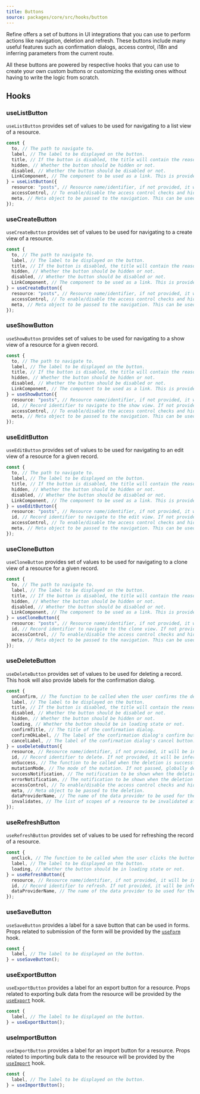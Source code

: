 ```yaml
---
title: Buttons
source: packages/core/src/hooks/button
---
```


Refine offers a set of buttons in UI integrations that you can use to perform actions like navigation, deletion and refresh. These buttons include many useful features such as confirmation dialogs, access control, i18n and inferring parameters from the current route.

All these buttons are powered by respective hooks that you can use to create your own custom buttons or customizing the existing ones without having to write the logic from scratch.

## Hooks

### useListButton

`useListButton` provides set of values to be used for navigating to a list view of a resource.

```ts
const {
  to, // The path to navigate to.
  label, // The label to be displayed on the button.
  title, // If the button is disabled, the title will contain the reason for the button being disabled.
  hidden, // Whether the button should be hidden or not.
  disabled, // Whether the button should be disabled or not.
  LinkComponent, // The component to be used as a link. This is provided by the router provider from `<Refine />`.
} = useListButton({
  resource: "posts", // Resource name/identifier, if not provided, it will be inferred from the current route.
  accessControl, // To enable/disable the access control checks and hide/disable the button based on the permissions.
  meta, // Meta object to be passed to the navigation. This can be used to pass additional parameters to the route if needed.
});
```

### useCreateButton

`useCreateButton` provides set of values to be used for navigating to a create view of a resource.

```ts
const {
  to, // The path to navigate to.
  label, // The label to be displayed on the button.
  title, // If the button is disabled, the title will contain the reason for the button being disabled.
  hidden, // Whether the button should be hidden or not.
  disabled, // Whether the button should be disabled or not.
  LinkComponent, // The component to be used as a link. This is provided by the router provider from `<Refine />`.
} = useCreateButton({
  resource: "posts", // Resource name/identifier, if not provided, it will be inferred from the current route.
  accessControl, // To enable/disable the access control checks and hide/disable the button based on the permissions.
  meta, // Meta object to be passed to the navigation. This can be used to pass additional parameters to the route if needed.
});
```

### useShowButton

`useShowButton` provides set of values to be used for navigating to a show view of a resource for a given record.

```ts
const {
  to, // The path to navigate to.
  label, // The label to be displayed on the button.
  title, // If the button is disabled, the title will contain the reason for the button being disabled.
  hidden, // Whether the button should be hidden or not.
  disabled, // Whether the button should be disabled or not.
  LinkComponent, // The component to be used as a link. This is provided by the router provider from `<Refine />`.
} = useShowButton({
  resource: "posts", // Resource name/identifier, if not provided, it will be inferred from the current route.
  id, // Record identifier to navigate to the show view. If not provided, it will be inferred from the current route.
  accessControl, // To enable/disable the access control checks and hide/disable the button based on the permissions.
  meta, // Meta object to be passed to the navigation. This can be used to pass additional parameters to the route if needed.
});
```

### useEditButton

`useEditButton` provides set of values to be used for navigating to an edit view of a resource for a given record.

```ts
const {
  to, // The path to navigate to.
  label, // The label to be displayed on the button.
  title, // If the button is disabled, the title will contain the reason for the button being disabled.
  hidden, // Whether the button should be hidden or not.
  disabled, // Whether the button should be disabled or not.
  LinkComponent, // The component to be used as a link. This is provided by the router provider from `<Refine />`.
} = useEditButton({
  resource: "posts", // Resource name/identifier, if not provided, it will be inferred from the current route.
  id, // Record identifier to navigate to the edit view. If not provided, it will be inferred from the current route.
  accessControl, // To enable/disable the access control checks and hide/disable the button based on the permissions.
  meta, // Meta object to be passed to the navigation. This can be used to pass additional parameters to the route if needed.
});
```

### useCloneButton

`useCloneButton` provides set of values to be used for navigating to a clone view of a resource for a given record.

```ts
const {
  to, // The path to navigate to.
  label, // The label to be displayed on the button.
  title, // If the button is disabled, the title will contain the reason for the button being disabled.
  hidden, // Whether the button should be hidden or not.
  disabled, // Whether the button should be disabled or not.
  LinkComponent, // The component to be used as a link. This is provided by the router provider from `<Refine />`.
} = useCloneButton({
  resource: "posts", // Resource name/identifier, if not provided, it will be inferred from the current route.
  id, // Record identifier to navigate to the clone view. If not provided, it will be inferred from the current route.
  accessControl, // To enable/disable the access control checks and hide/disable the button based on the permissions.
  meta, // Meta object to be passed to the navigation. This can be used to pass additional parameters to the route if needed.
});
```

### useDeleteButton

`useDeleteButton` provides set of values to be used for deleting a record. This hook will also provide labels for the confirmation dialog.

```ts
const {
  onConfirm, // The function to be called when the user confirms the deletion. This will call the mutation of `useDelete` under the hood.
  label, // The label to be displayed on the button.
  title, // If the button is disabled, the title will contain the reason for the button being disabled.
  disabled, // Whether the button should be disabled or not.
  hidden, // Whether the button should be hidden or not.
  loading, // Whether the button should be in loading state or not.
  confirmTitle, // The title of the confirmation dialog.
  confirmOkLabel, // The label of the confirmation dialog's confirm button.
  cancelLabel, // The label of the confirmation dialog's cancel button.
} = useDeleteButton({
  resource, // Resource name/identifier, if not provided, it will be inferred from the current route.
  id, // Record identifier to delete. If not provided, it will be inferred from the current route.
  onSuccess, // The function to be called when the deletion is successful.
  mutationMode, // The mode of the mutation. If not passed, globally defined mutation mode will be used.
  successNotification, // The notification to be shown when the deletion is successful.
  errorNotification, // The notification to be shown when the deletion fails.
  accessControl, // To enable/disable the access control checks and hide/disable the button based on the permissions.
  meta, // Meta object to be passed to the deletion.
  dataProviderName, // The name of the data provider to be used for the deletion. If not provided, the default data provider will be used.
  invalidates, // The list of scopes of a resource to be invalidated after the deletion.
});
```

### useRefreshButton

`useRefreshButton` provides set of values to be used for refreshing the record of a resource.

```ts
const {
  onClick, // The function to be called when the user clicks the button. This will trigger an invalidation of the query cache.
  label, // The label to be displayed on the button.
  loading, // Whether the button should be in loading state or not.
} = useRefreshButton({
  resource, // Resource name/identifier, if not provided, it will be inferred from the current route.
  id, // Record identifier to refresh. If not provided, it will be inferred from the current route.
  dataProviderName, // The name of the data provider to be used for the refresh. If not provided, the default data provider will be used.
});
```

### useSaveButton

`useSaveButton` provides a label for a save button that can be used in forms. Props related to submission of the form will be provided by the [`useForm`](/docs/data/hooks/use-form) hook.

```ts
const {
  label, // The label to be displayed on the button.
} = useSaveButton();
```

### useExportButton

`useExportButton` provides a label for an export button for a resource. Props related to exporting bulk data from the resource will be provided by the [`useExport`](/docs/core/hooks/utilities/use-export) hook.

```ts
const {
  label, // The label to be displayed on the button.
} = useExportButton();
```

### useImportButton

`useImportButton` provides a label for an import button for a resource. Props related to importing bulk data to the resource will be provided by the [`useImport`](/docs/core/hooks/utilities/use-import) hook.

```ts
const {
  label, // The label to be displayed on the button.
} = useImportButton();
```
